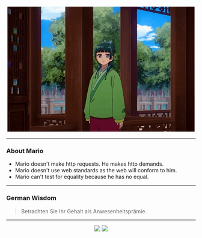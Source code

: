<p align="center">
  <img src="assets/maomao.gif" />
</p>

---

### About Mario
- Mario doesn't make http requests. He makes http demands.
- Mario doesn't use web standards as the web will conform to him.
- Mario can't test for equality because he has no equal.

---

### German Wisdom
> Betrachten Sie Ihr Gehalt als Anwesenheitsprämie.

---

<p align="center">
  <a>
    <img height="180em" src="https://github-readme-stats-eight-theta.vercel.app/api?username=Torfkopp&show_icons=true&theme=dark&include_all_commits=true&count_private=true"/>
  </a>
  <a href="https://github.com/Torfkopp?tab=repositories">
    <img height="180em" src="https://github-readme-stats-eight-theta.vercel.app/api/top-langs/?username=torfkopp&layout=compact&theme=dark&langs_count=8&hide=java"/>
  </a>
</p>
